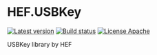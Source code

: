 # HEF.USBKey
[![Latest version](https://img.shields.io/nuget/v/HEF.USBKey.Interop.SKF.svg)](https://www.nuget.org/packages/HEF.USBKey.Interop.SKF/)  [![Build status](https://ci.appveyor.com/api/projects/status/rjwxdbr2t9d4kae4?svg=true)](https://ci.appveyor.com/project/wanlitao/hef-usbkey)  [![License Apache](https://img.shields.io/badge/license-Apache%202-blue.svg)](http://www.apache.org/licenses/LICENSE-2.0.html)

USBKey library by HEF

